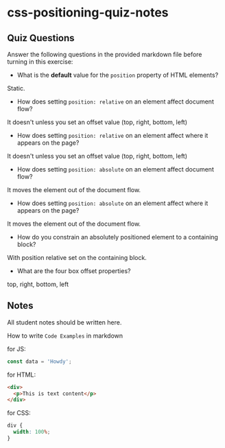 # css-positioning-quiz-notes

## Quiz Questions

Answer the following questions in the provided markdown file before turning in this exercise:

- What is the **default** value for the `position` property of HTML elements?

Static.

- How does setting `position: relative` on an element affect document flow?

It doesn't unless you set an offset value (top, right, bottom, left)

- How does setting `position: relative` on an element affect where it appears on the page?

It doesn't unless you set an offset value (top, right, bottom, left)

- How does setting `position: absolute` on an element affect document flow?

It moves the element out of the document flow.

- How does setting `position: absolute` on an element affect where it appears on the page?

It moves the element out of the document flow.

- How do you constrain an absolutely positioned element to a containing block?

With position relative set on the containing block.

- What are the four box offset properties?

top, right, bottom, left

## Notes

All student notes should be written here.

How to write `Code Examples` in markdown

for JS:

```javascript
const data = 'Howdy';
```

for HTML:

```html
<div>
  <p>This is text content</p>
</div>
```

for CSS:

```css
div {
  width: 100%;
}
```
